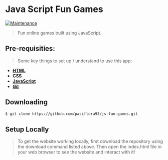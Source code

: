 # Java Script Fun Games 

[![Maintenance](https://img.shields.io/badge/Maintained%3F-yes-green.svg)](https://GitHub.com/Naereen/StrapDown.js/graphs/commit-activity)

> Fun online games built using JavaScript.

## Pre-requisities:
> Some key things to set up / understand to use this app:

- **[HTML](https://developer.mozilla.org/pl/docs/Web/HTML)**
- **[CSS](https://developer.mozilla.org/pl/docs/Web/CSS)**
- **[JavaScript](https://developer.mozilla.org/pl/docs/Web/JavaScript)**
- **[Git](https://docs.github.com/en)**

## Downloading
```bash
$ git clone https://github.com/pasiflora93/js-fun-games.git
```

## Setup Locally
> To get the website working locally, first download the repository using the download command listed above. Then open the index.html file in your web browser to see the website and interact with it! 
